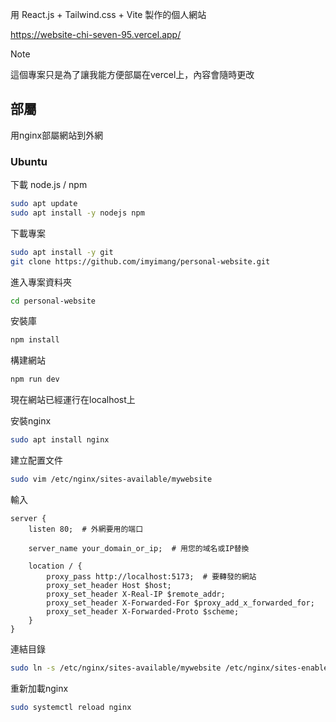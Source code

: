 用 React.js + Tailwind.css + Vite 製作的個人網站

https://website-chi-seven-95.vercel.app/

> [!NOTE]  
> 這個專案只是為了讓我能方便部屬在vercel上，內容會隨時更改


## 部屬
用nginx部屬網站到外網

### Ubuntu
下載 node.js / npm
```bash
sudo apt update
sudo apt install -y nodejs npm
```

下載專案
```bash
sudo apt install -y git
git clone https://github.com/imyimang/personal-website.git
```

進入專案資料夾
```bash
cd personal-website
```

安裝庫
```bash
npm install
```

構建網站
```bash
npm run dev
```

現在網站已經運行在localhost上

安裝nginx
```bash
sudo apt install nginx
```
建立配置文件
```bash
sudo vim /etc/nginx/sites-available/mywebsite
```

輸入
```nginx
server {
    listen 80;  # 外網要用的端口

    server_name your_domain_or_ip;  # 用您的域名或IP替換

    location / {
        proxy_pass http://localhost:5173;  # 要轉發的網站
        proxy_set_header Host $host;
        proxy_set_header X-Real-IP $remote_addr;
        proxy_set_header X-Forwarded-For $proxy_add_x_forwarded_for;
        proxy_set_header X-Forwarded-Proto $scheme;
    }
}
```

連結目錄
```bash
sudo ln -s /etc/nginx/sites-available/mywebsite /etc/nginx/sites-enabled/
```

重新加載nginx
```bash
sudo systemctl reload nginx
```